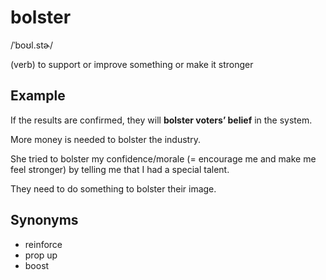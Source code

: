 # bolster

/ˈboʊl.stɚ/

(verb) to support or improve something or make it stronger

## Example

If the results are confirmed, they will **bolster voters’ belief** in the system.

More money is needed to bolster the industry.

She tried to bolster my confidence/morale (= encourage me and make me feel stronger) by telling me that I had a special talent.

They need to do something to bolster their image.

## Synonyms

+ reinforce
+ prop up
+ boost
